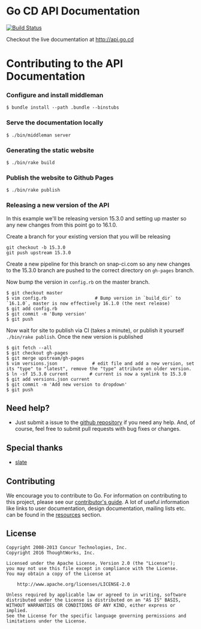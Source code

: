 # Go CD API Documentation

[![Build Status](https://snap-ci.com/gocd/api.go.cd/branch/master/build_image)](https://snap-ci.com/gocd/api.go.cd/branch/master)

Checkout the live documentation at http://api.go.cd

# Contributing to the API Documentation

### Configure and install middleman

```
$ bundle install --path .bundle --binstubs
```

### Serve the documentation locally

```
$ ./bin/middleman server
```

### Generating the static website

```
$ ./bin/rake build
```

### Publish the website to Github Pages

```
$ ./bin/rake publish
```

### Releasing a new version of the API

In this example we'll be releasing version 15.3.0 and setting up master so any new changes from this point go to 16.1.0.

Create a branch for your existing version that you will be releasing

```
git checkout -b 15.3.0
git push upstream 15.3.0
```

Create a new pipeline for this branch on snap-ci.com so any new changes to the 15.3.0 branch are pushed to the correct directory on `gh-pages` branch.

Now bump the version in `config.rb` on the master branch.

```
$ git checkout master
$ vim config.rb                  # Bump version in `build_dir` to `16.1.0`, master is now effectively 16.1.0 (the next release)
$ git add config.rb
$ git commit -m 'Bump version'
$ git push
```

Now wait for site to publish via CI (takes a minute), or publish it yourself `./bin/rake publish`. Once the new version is published

```
$ git fetch --all
$ git checkout gh-pages
$ git merge upstream/gh-pages
$ vim versions.json             # edit file and add a new version, set its "type" to "latest", remove the "type" attribute on older version.
$ ln -sf 15.3.0 current        # current is now a symlink to 15.3.0
$ git add versions.json current
$ git commit -m 'Add new version to dropdown'
$ git push
```

## Need help?

* Just submit a issue to the [github repository](https://github.com/gocd/api-docs) if you need any help. And, of course, feel free to submit pull requests with bug fixes or changes.


## Special thanks

* [slate](https://github.com/tripit/slate)

## Contributing

We encourage you to contribute to Go. For information on contributing to this project, please see our [contributor's guide](http://www.go.cd/contribute).
A lot of useful information like links to user documentation, design documentation, mailing lists etc. can be found in the [resources](http://www.go.cd/community/resources.html) section.

## License

```plain
Copyright 2008-2013 Concur Technologies, Inc.
Copyright 2016 ThoughtWorks, Inc.

Licensed under the Apache License, Version 2.0 (the "License");
you may not use this file except in compliance with the License.
You may obtain a copy of the License at

    http://www.apache.org/licenses/LICENSE-2.0

Unless required by applicable law or agreed to in writing, software
distributed under the License is distributed on an "AS IS" BASIS,
WITHOUT WARRANTIES OR CONDITIONS OF ANY KIND, either express or implied.
See the License for the specific language governing permissions and
limitations under the License.
```
